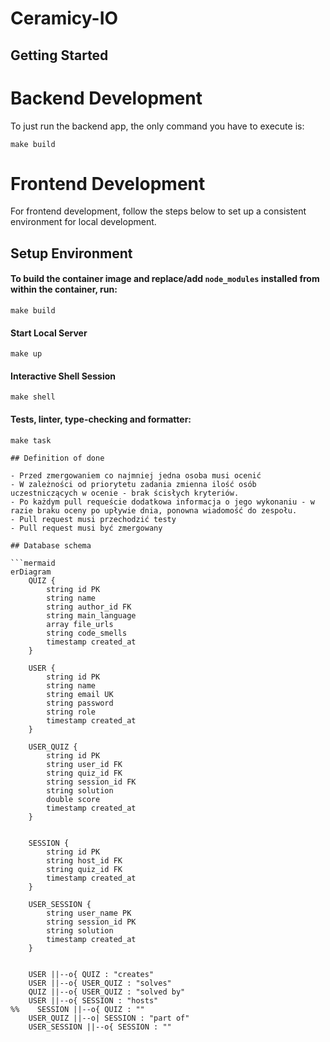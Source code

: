 # Ceramicy-IO

## Getting Started

# Backend Development
To just run the backend app, the only command you have to execute is:
```shell
make build
```

# Frontend Development

For frontend development, follow the steps below to set up a consistent environment for local development.

## Setup Environment

#### To build the container image and replace/add `node_modules` installed from within the container, run:

```shell
make build
```

#### Start Local Server
```shell
make up
```

#### Interactive Shell Session
```shell
make shell
```

#### Tests, linter, type-checking and formatter:
```shell
make task

## Definition of done

- Przed zmergowaniem co najmniej jedna osoba musi ocenić
- W zależności od priorytetu zadania zmienna ilość osób uczestniczących w ocenie - brak ścisłych kryteriów.
- Po każdym pull requeście dodatkowa informacja o jego wykonaniu - w razie braku oceny po upływie dnia, ponowna wiadomość do zespołu.
- Pull request musi przechodzić testy
- Pull request musi być zmergowany

## Database schema

```mermaid
erDiagram
    QUIZ {
        string id PK
        string name
        string author_id FK
        string main_language
        array file_urls
        string code_smells
        timestamp created_at
    }
    
    USER {
        string id PK
        string name
        string email UK
        string password
        string role
        timestamp created_at
    }
    
    USER_QUIZ {
        string id PK
        string user_id FK
        string quiz_id FK
        string session_id FK
        string solution
        double score
        timestamp created_at
    }
    
    
    SESSION {
        string id PK
        string host_id FK
        string quiz_id FK
        timestamp created_at
    }
    
    USER_SESSION {
        string user_name PK
        string session_id PK
        string solution
        timestamp created_at
    }
    
    
    USER ||--o{ QUIZ : "creates"
    USER ||--o{ USER_QUIZ : "solves"
    QUIZ ||--o{ USER_QUIZ : "solved by"
    USER ||--o{ SESSION : "hosts"
%%    SESSION ||--o{ QUIZ : ""
    USER_QUIZ ||--o| SESSION : "part of"
    USER_SESSION ||--o{ SESSION : ""
    
    
```
